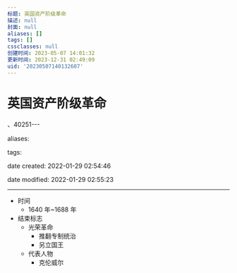 ```yaml
---
标题: 英国资产阶级革命
描述: null
封面: null
aliases: []
tags: []
cssclasses: null
创建时间: 2023-05-07 14:01:32
更新时间: 2023-12-31 02:49:09
uid: '20230507140132607'
---
```


# 英国资产阶级革命

、40251---

aliases:

tags:

date created: 2022-01-29 02:54:46

date modified: 2022-01-29 02:55:23

---

- 时间
  - 1640 年~1688 年
- 结束标志
  - 光荣革命
    - 推翻专制统治
    - 另立国王
  - 代表人物
    - 克伦威尔


